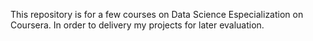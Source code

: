 This repository is for a few courses on Data Science Especialization on Coursera. 
In order to delivery my projects for later evaluation.